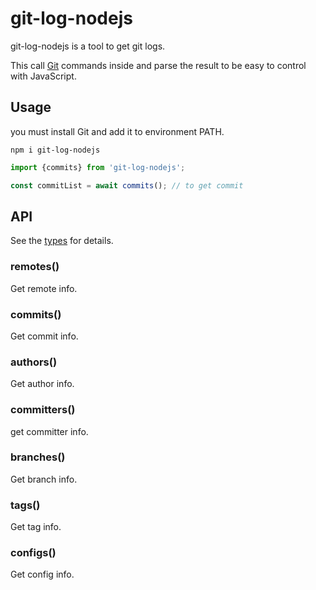 # git-log-nodejs

git-log-nodejs is a tool to get git logs.

This call [Git](https://git-scm.com/) commands inside and parse the result to be easy to control with JavaScript.

## Usage

you must install Git and add it to environment PATH.

```
npm i git-log-nodejs
```

```javascript
import {commits} from 'git-log-nodejs';

const commitList = await commits(); // to get commit
```

## API

See the [types](./types/index.d.ts) for details.

### remotes()

Get remote info.

### commits()

Get commit info.

### authors()

Get author info.

### committers()

get committer info.

### branches()

Get branch info.

### tags()

Get tag info.

### configs()

Get config info.
